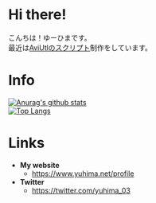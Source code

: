 # Hi there!
こんちは！ゆーひまです。<br />
最近は<u>AviUtlのスクリプト</u>制作をしています。

# Info
[![Anurag's github stats](https://github-readme-stats.vercel.app/api?username=yuhima03)](./) <br />
[![Top Langs](https://github-readme-stats.vercel.app/api/top-langs/?username=yuhima03&layout=compact)](./)

# Links
* **My website**
  * https://www.yuhima.net/profile
* **Twitter**
  * https://twitter.com/yuhima_03

<!--
Edited by YuHima
Leatest 2020-12-13
-->

